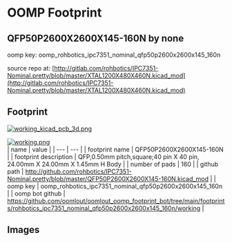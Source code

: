 # OOMP Footprint  
## QFP50P2600X2600X145-160N  by none  
  
oomp key: oomp_rohbotics_ipc7351_nominal_qfp50p2600x2600x145_160n  
  
source repo at: [http://gitlab.com/rohbotics/IPC7351-Nominal.pretty/blob/master/XTAL1200X480X460N.kicad_mod](http://gitlab.com/rohbotics/IPC7351-Nominal.pretty/blob/master/XTAL1200X480X460N.kicad_mod)  
## Footprint  
  
[![working_kicad_pcb_3d.png](working_kicad_pcb_3d_600.png)](working_kicad_pcb_3d.png)  
  
[![working.png](working_600.png)](working.png)  
| name | value | 
| --- | --- | 
| footprint name | QFP50P2600X2600X145-160N | 
| footprint description | QFP,0.50mm pitch,square;40 pin X 40 pin, 24.00mm X 24.00mm X 1.45mm H Body | 
| number of pads | 160 | 
| github path | http://github.com/rohbotics/IPC7351-Nominal.pretty/blob/master/QFP50P2600X2600X145-160N.kicad_mod | 
| oomp key | oomp_rohbotics_ipc7351_nominal_qfp50p2600x2600x145_160n | 
| oomp bot github | https://github.com/oomlout/oomlout_oomp_footprint_bot/tree/main/footprints/rohbotics_ipc7351_nominal_qfp50p2600x2600x145_160n/working | 
## Images  
